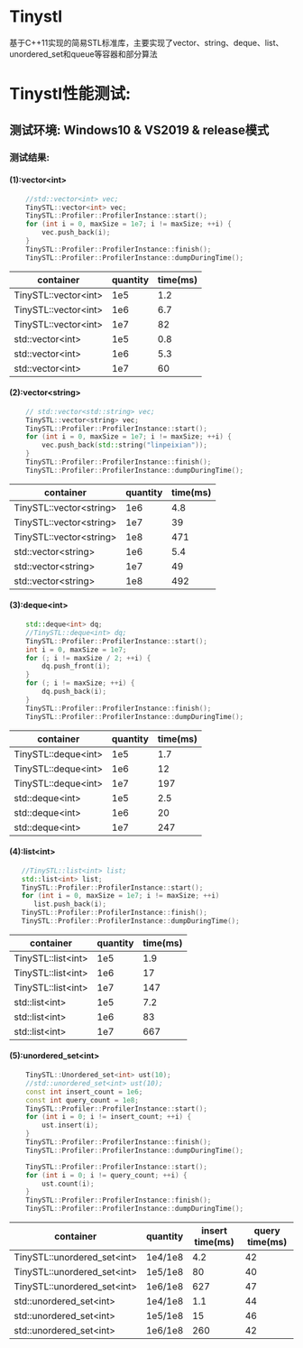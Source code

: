 # Tinystl
   基于C++11实现的简易STL标准库，主要实现了vector、string、deque、list、unordered_set和queue等容器和部分算法
# Tinystl性能测试:

## 测试环境: Windows10 & VS2019 & release模式

### 测试结果:

#### (1):vector\<int\>

```C++
    //std::vector<int> vec;
    TinySTL::vector<int> vec;
    TinySTL::Profiler::ProfilerInstance::start();
    for (int i = 0, maxSize = 1e7; i != maxSize; ++i) {
        vec.push_back(i);
    }
    TinySTL::Profiler::ProfilerInstance::finish();
    TinySTL::Profiler::ProfilerInstance::dumpDuringTime();
```

| container | quantity | time(ms) |
|---|---|---|
|TinySTL::vector\<int\>|1e5|1.2|
|TinySTL::vector\<int\>|1e6|6.7|
|TinySTL::vector\<int\>|1e7|82|
|std::vector\<int\>|1e5|0.8|
|std::vector\<int\>|1e6|5.3|
|std::vector\<int\>|1e7|60|

#### (2):vector\<string\>

```C++
    // std::vector<std::string> vec;
    TinySTL::vector<string> vec;
    TinySTL::Profiler::ProfilerInstance::start();
    for (int i = 0, maxSize = 1e7; i != maxSize; ++i) {
        vec.push_back(std::string("linpeixian"));
    }
    TinySTL::Profiler::ProfilerInstance::finish();
    TinySTL::Profiler::ProfilerInstance::dumpDuringTime();
```

| container | quantity | time(ms) |
|---|---|---|
|TinySTL::vector\<string\>|1e6|4.8|
|TinySTL::vector\<string\>|1e7|39|
|TinySTL::vector\<string\>|1e8|471|
|std::vector\<string\>|1e6|5.4|
|std::vector\<string\>|1e7|49|
|std::vector\<string\>|1e8|492|

#### (3):deque\<int\>
```C++
    std::deque<int> dq;
    //TinySTL::deque<int> dq;
    TinySTL::Profiler::ProfilerInstance::start();
    int i = 0, maxSize = 1e7;
    for (; i != maxSize / 2; ++i) {
        dq.push_front(i);
    }
    for (; i != maxSize; ++i) {
        dq.push_back(i);
    }
    TinySTL::Profiler::ProfilerInstance::finish();
    TinySTL::Profiler::ProfilerInstance::dumpDuringTime();
```

| container | quantity | time(ms) |
|---|---|---|
|TinySTL::deque\<int\>|1e5|1.7|
|TinySTL::deque\<int\>|1e6|12|
|TinySTL::deque\<int\>|1e7|197|
|std::deque\<int\>|1e5|2.5|
|std::deque\<int\>|1e6|20|
|std::deque\<int\>|1e7|247|



#### (4):list\<int\>
```C++
   //TinySTL::list<int> list;
   std::list<int> list;
   TinySTL::Profiler::ProfilerInstance::start();
   for (int i = 0, maxSize = 1e7; i != maxSize; ++i)
      list.push_back(i);
   TinySTL::Profiler::ProfilerInstance::finish();
   TinySTL::Profiler::ProfilerInstance::dumpDuringTime();
```
| container | quantity | time(ms) |
|---|---|---|
|TinySTL::list\<int\>|1e5|1.9|
|TinySTL::list\<int\>|1e6|17|
|TinySTL::list\<int\>|1e7|147|
|std::list\<int\>|1e5|7.2|
|std::list\<int\>|1e6|83|
|std::list\<int\>|1e7|667|

#### (5):unordered_set\<int\>
```C++
    TinySTL::Unordered_set<int> ust(10);
    //std::unordered_set<int> ust(10);
    const int insert_count = 1e6;
    const int query_count = 1e8;
    TinySTL::Profiler::ProfilerInstance::start();
    for (int i = 0; i != insert_count; ++i) {
        ust.insert(i);
    }
    TinySTL::Profiler::ProfilerInstance::finish();
    TinySTL::Profiler::ProfilerInstance::dumpDuringTime();

    TinySTL::Profiler::ProfilerInstance::start();
    for (int i = 0; i != query_count; ++i) {
        ust.count(i);
    }
    TinySTL::Profiler::ProfilerInstance::finish();
    TinySTL::Profiler::ProfilerInstance::dumpDuringTime();
```
| container | quantity | insert time(ms) | query time(ms)|
|---|---|---|---|
|TinySTL::unordered_set\<int\>|1e4/1e8|4.2|42|
|TinySTL::unordered_set\<int\>|1e5/1e8|80|40|
|TinySTL::unordered_set\<int\>|1e6/1e8|627|47|
|std::unordered_set\<int\>|1e4/1e8|1.1|44|
|std::unordered_set\<int\>|1e5/1e8|15|46|
|std::unordered_set\<int\>|1e6/1e8|260|42|


